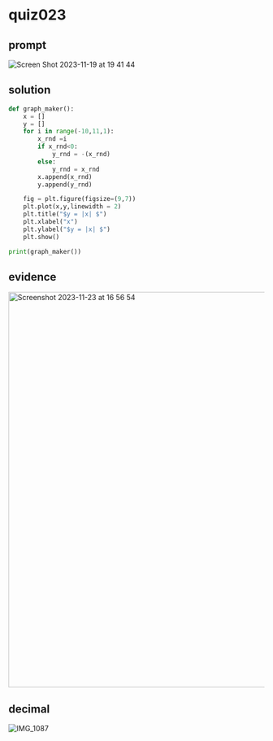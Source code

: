 # quiz023

## prompt
![Screen Shot 2023-11-19 at 19 41 44](https://github.com/ayyyane/unit2_g11/assets/142702159/adc4ec6b-3e24-43cb-aabc-88d1360ee5b7)

## solution
```.py
def graph_maker():
    x = []
    y = []
    for i in range(-10,11,1):
        x_rnd =i
        if x_rnd<0:
            y_rnd = -(x_rnd)
        else:
            y_rnd = x_rnd
        x.append(x_rnd)
        y.append(y_rnd)

    fig = plt.figure(figsize=(9,7))
    plt.plot(x,y,linewidth = 2)
    plt.title("$y = |x| $")
    plt.xlabel("x")
    plt.ylabel("$y = |x| $")
    plt.show()

print(graph_maker())

```
## evidence
<img width="778" alt="Screenshot 2023-11-23 at 16 56 54" src="https://github.com/ayyyane/unit2_g11/assets/142702159/70b6903f-0510-4436-b05d-ad7ab61a6cfe">

## decimal
![IMG_1087](https://github.com/ayyyane/unit2_g11/assets/142702159/0d91c0d8-727a-4c39-b50c-d13ebc5ced0a)
